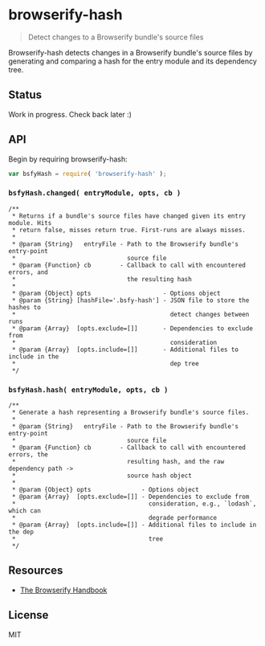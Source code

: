# browserify-hash

> Detect changes to a Browserify bundle's source files

Browserify-hash detects changes in a Browserify bundle's source files by
generating and comparing a hash for the entry module and its dependency tree.

## Status

Work in progress. Check back later :)

## API

Begin by requiring browserify-hash:

```js
var bsfyHash = require( 'browserify-hash' );
```

### `bsfyHash.changed( entryModule, opts, cb )`

```
/**
 * Returns if a bundle's source files have changed given its entry module. Hits
 * return false, misses return true. First-runs are always misses.
 *
 * @param {String}   entryFile - Path to the Browserify bundle's entry-point
 *                               source file
 * @param {Function} cb        - Callback to call with encountered errors, and
 *                               the resulting hash
 *
 * @param {Object} opts                    - Options object
 * @param {String} [hashFile='.bsfy-hash'] - JSON file to store the hashes to
 *                                           detect changes between runs
 * @param {Array}  [opts.exclude=[]]       - Dependencies to exclude from
 *                                           consideration
 * @param {Array}  [opts.include=[]]       - Additional files to include in the
 *                                           dep tree
 */
```

### `bsfyHash.hash( entryModule, opts, cb )`

```
/**
 * Generate a hash representing a Browserify bundle's source files.
 *
 * @param {String}   entryFile - Path to the Browserify bundle's entry-point
 *                               source file
 * @param {Function} cb        - Callback to call with encountered errors, the
 *                               resulting hash, and the raw dependency path ->
 *                               source hash object
 *
 * @param {Object} opts              - Options object
 * @param {Array}  [opts.exclude=[]] - Dependencies to exclude from
 *                                     consideration, e.g., `lodash`, which can
 *                                     degrade performance
 * @param {Array}  [opts.include=[]] - Additional files to include in the dep
 *                                     tree
 */
```

## Resources

- [The Browserify Handbook](https://github.com/substack/browserify-handbook)

## License

MIT
